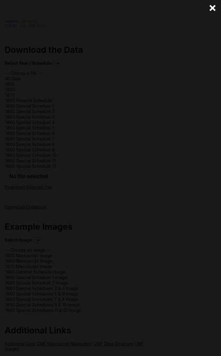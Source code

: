 ```yaml
---
layout: default
title: Get the Data
---
```


# Download the Data

<label for="data-dropdown"><strong>Select Year / Schedule:</strong></label>
<select id="data-dropdown" onchange="updateSelectedFile(this.value)">
  <option value="">-- Choose a file --</option>
  <option value="all_appended.csv">All Data</option>
  <option value="https://pub-cefce323449a4829a6786170686f724a.r2.dev/website_materials/cmf_1850.csv">1850</option>
  <option value="https://pub-cefce323449a4829a6786170686f724a.r2.dev/website_materials/cmf_1860.csv">1860</option>
  <option value="https://pub-cefce323449a4829a6786170686f724a.r2.dev/website_materials/cmf_1870.csv">1870</option>
  <option value="https://pub-cefce323449a4829a6786170686f724a.r2.dev/website_materials/cmf_1880_general_schedule.csv">1880 General Schedule</option>
  <option value="https://pub-cefce323449a4829a6786170686f724a.r2.dev/website_materials/cmf_1880_ss1.csv">1880 Special Schedule 1</option>
  <option value="https://pub-cefce323449a4829a6786170686f724a.r2.dev/website_materials/cmf_1880_ss2.csv">1880 Special Schedule 2</option>
  <option value="https://pub-cefce323449a4829a6786170686f724a.r2.dev/website_materials/cmf_1880_ss3.csv">1880 Special Schedule 3</option>
  <option value="https://pub-cefce323449a4829a6786170686f724a.r2.dev/website_materials/cmf_1880_ss4.csv">1880 Special Schedule 4</option>
  <option value="https://pub-cefce323449a4829a6786170686f724a.r2.dev/website_materials/cmf_1880_ss5.csv">1880 Special Schedule 5</option>
  <option value="https://pub-cefce323449a4829a6786170686f724a.r2.dev/website_materials/cmf_1880_ss6.csv">1880 Special Schedule 6</option>
  <option value="https://pub-cefce323449a4829a6786170686f724a.r2.dev/website_materials/cmf_1880_ss7.csv">1880 Special Schedule 7</option>
  <option value="https://pub-cefce323449a4829a6786170686f724a.r2.dev/website_materials/cmf_1880_ss8.csv">1880 Special Schedule 8</option>
  <option value="https://pub-cefce323449a4829a6786170686f724a.r2.dev/website_materials/cmf_1880_ss9.csv">1880 Special Schedule 9</option>
  <option value="https://pub-cefce323449a4829a6786170686f724a.r2.dev/website_materials/cmf_1880_ss10.csv">1880 Special Schedule 10</option>
  <option value="https://pub-cefce323449a4829a6786170686f724a.r2.dev/website_materials/cmf_1880_ss11.csv">1880 Special Schedule 11</option>
  <option value="https://pub-cefce323449a4829a6786170686f724a.r2.dev/website_materials/cmf_1880_ss12.csv">1880 Special Schedule 12</option>
</select>

<!-- Selected file name and download button -->
<span id="selected-file" style="margin-left: 15px; font-weight: bold; font-size: 1.2em;">No file selected</span>
<br><br>
<a id="download-button" class="button" href="#" onclick="downloadSelectedFile()">Download Selected File</a>

<br><br>
<a class="button" href="codebook.pdf" download>Download Codebook</a>

# Example Images

<label for="images-dropdown"><strong>Select Image:</strong></label>
<select id="images-dropdown" onchange="openImageModal(this.value)">
  <option value="">-- Choose an image --</option>
  <option value="/CMF_data/assets/images/1850_CMF.jpg">1850 Manuscript Image</option>
  <option value="/CMF_data/assets/images/1860_CMF.jpg">1860 Manuscript Image</option>
  <option value="/CMF_data/assets/images/1870_CMF.jpg">1870 Manuscript Image</option>
  <option value="/CMF_data/assets/images/1880_gss_CMF.jpg">1880 General Schedule Image</option>
  <option value="/CMF_data/assets/images/1880_ss1_CMF_agimp.jpg">1880 Special Schedule 1 Image</option>
  <option value="/CMF_data/assets/images/1880_ss2_CMF_paper.jpg">1880 Special Schedule 2 Image</option>
  <option value="/CMF_data/assets/images/1880_ss34_CMF_bootsleather.jpg">1880 Special Schedules 3 & 4 Image</option>
  <option value="/CMF_data/assets/images/1880_ss56_CMF_lumberbrick.jpg">1880 Special Schedules 5 & 6 Image</option>
  <option value="/CMF_data/assets/images/1880_ss78_CMF_flourcheese.jpg">1880 Special Schedules 7 & 8 Image</option>
  <option value="/CMF_data/assets/images/1880_ss910_CMF_meatsalt.jpg">1880 Special Schedules 9 & 10 Image</option>
  <option value="/CMF_data/assets/images/1880_ss1112_CMF_coalquarry.jpg">1880 Special Schedulea 11 & 12 Image</option>
</select>

# Additional Links

<div class="button-grid">
  <a class="button" href="additional-data.html">Additional Data</a>
  <a class="button" href="navigation.html">CMF Manuscript Navigation</a>
  <a class="button" href="data-structure.html">CMF Data Structure</a>
  <a class="button" href="search.html">CMF Images</a>
</div>

<script>
/* ---- Data dropdown: show label, download URL ---- */
let selectedFile = "";
let selectedFileLabel = "";

function updateSelectedFile() {
  const dropdown = document.getElementById('data-dropdown');
  const selectedOption = dropdown.options[dropdown.selectedIndex];
  selectedFile = selectedOption.value;
  selectedFileLabel = selectedOption.text;
  document.getElementById('selected-file').textContent = selectedFileLabel || "No file selected";
}

function downloadSelectedFile() {
  if (!selectedFile) {
    alert("Please select a file to download.");
    return;
  }
  const link = document.createElement('a');
  link.href = selectedFile;
  link.download = selectedFile.split('/').pop();
  document.body.appendChild(link);
  link.click();
  document.body.removeChild(link);
}
</script>

<!-- The Modal -->
<div id="imageModal" class="modal">
  <span class="close" onclick="closeImageModal()">&times;</span>
  <img class="modal-content" id="modalImg" alt="">
  <div id="caption"></div>
</div>

<style>
/* Centered, full-screen modal */
.modal {
  display: none; /* start hidden */
  position: fixed;
  z-index: 1000;
  left: 0;
  top: 0;
  width: 100%;
  height: 100%;
  background-color: rgba(0,0,0,0.9);

  display: flex;           /* flex container */
  justify-content: center; /* center horizontally */
  align-items: center;     /* center vertically */
}

.modal-content {
  max-width: 90%;
  max-height: 80%;
  border-radius: 8px;
}

.close {
  position: absolute;
  top: 15px;
  right: 35px;
  color: #fff;
  font-size: 40px;
  font-weight: bold;
  cursor: pointer;
}

#caption {
  position: absolute;
  bottom: 30px;
  color: #fff;
  font-size: 1.05em;
  text-align: center;
  width: 100%;
}
</style>

<script>
/* ---- Image modal: show label text, center, preload, easy close ---- */
function openImageModal() {
  const dropdown = document.getElementById("images-dropdown");
  const opt = dropdown.options[dropdown.selectedIndex];
  const src = opt.value;
  const label = opt.text;

  if (!src) return;

  const modal = document.getElementById("imageModal");
  const modalImg = document.getElementById("modalImg");
  const caption = document.getElementById("caption");

  modalImg.src = src;
  caption.textContent = label;            // show label, not filename
  modal.style.display = "flex";
}

function closeImageModal() {
  document.getElementById("imageModal").style.display = "none";
}

/* Close when clicking backdrop */
document.getElementById("imageModal").addEventListener("click", function(e) {
  if (e.target === this) closeImageModal();
});

/* ESC to close */
document.addEventListener("keydown", function(e) {
  const modal = document.getElementById("imageModal");
  if (modal.style.display === "flex" && e.key === "Escape") {
    closeImageModal();
  }
});

/* Preload all images from the dropdown */
window.addEventListener("load", function() {
  const dropdown = document.getElementById("images-dropdown");
  for (let i = 0; i < dropdown.options.length; i++) {
    const url = dropdown.options[i].value;
    if (url) {
      const img = new Image();
      img.src = url;
    }
  }
});
</script>
